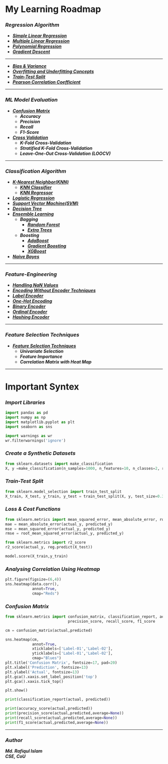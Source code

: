 # My Learning Roadmap

### ***Regression Algorithm***
- [***Simple Linear Regression***](https://github.com/Rafiqul-Islam12/Machine-Learning-Algorithm/blob/main/Linear%20Regression/Simple%20Linear%20Regression.ipynb)
- [***Multiple Linear Regression***](https://github.com/Rafiqul-Islam12/Machine-Learning-Algorithm/blob/main/Linear%20Regression/Multiple%20Linear%20Regression.ipynb)
- [***Polynomial Regression***](https://github.com/Rafiqul-Islam12/Machine-Learning-Algorithm/blob/main/Polynomial%20Regression/Polynomial%20Regression.ipynb)
- [***Gradient Descent***](https://github.com/Rafiqul-Islam12/Machine-Learning-Algorithm/blob/main/Polynomial%20Regression/Polynomial%20Regression.ipynb)
  
---
- [***Bias & Variance***](https://github.com/Rafiqul-Islam12/Machine-Learning-Algorithm/blob/main/Regression%20Analysis/Bias%20%26%20Variance.ipynb)
- [***Overfitting and Underfitting Concepts***](https://github.com/Rafiqul-Islam12/Machine-Learning-Algorithm/blob/main/Regression%20Analysis/Overfitting%20and%20Underfitting%20Concepts.ipynb)
- [***Train-Test Split***](https://github.com/Rafiqul-Islam12/Machine-Learning-Algorithm/blob/main/Regression%20Analysis/Train-Test%20Split.ipynb)
- [***Pearson Correlation Coefficient***](https://github.com/Rafiqul-Islam12/Machine-Learning-Algorithm/blob/main/Regression%20Analysis/Pearson%20Correlation%20Coefficient.ipynb)

---
### ***ML Model Evaluation***
- [***Confusion Matrix***](https://github.com/Rafiqul-Islam12/Machine-Learning-Algorithm/tree/main/Confusion%20Matrix)
  - ***Accuracy***
  - ***Precision***
  - ***Recall***
  - ***F1-Score***
- [***Cross Validation***](https://github.com/Rafiqul-Islam12/Machine-Learning-Algorithm/tree/main/Cross%20Validation)
  - ***K-Fold Cross-Validation***
  - ***Stratified K-Fold Cross-Validation***
  - ***Leave-One-Out Cross-Validation (LOOCV)***

---
### ***Classification Algorithm***
- [***K-Nearest Neighbor(KNN)***](https://github.com/Rafiqul-Islam12/Machine-Learning-Algorithm/tree/main/K-Nearest%20Neighbor(KNN))
   - [***KNN Classifier***](https://github.com/Rafiqul-Islam12/Machine-Learning-Algorithm/blob/main/K-Nearest%20Neighbor(KNN)/KNN%20Classifier.ipynb)
   - [***KNN Regressor***](https://github.com/Rafiqul-Islam12/Machine-Learning-Algorithm/blob/main/K-Nearest%20Neighbor(KNN)/KNN%20Regressor.ipynb)
- [***Logistic Regression***](https://github.com/Rafiqul-Islam12/Machine-Learning-Algorithm/tree/main/Logistic%20Regression)
- [***Support Vector Machine(SVM)***](https://github.com/Rafiqul-Islam12/Machine-Learning-Algorithm/tree/main/Support%20Vector%20Machine(SVM))
- [***Decision Tree***](https://github.com/Rafiqul-Islam12/Machine-Learning-Algorithm/tree/main/Decision%20Tree)
- [***Ensemble Learning***](https://github.com/Rafiqul-Islam12/Machine-Learning-Algorithm/tree/main/Ensemble%20Learning)
  - ***Bagging***
    - [***Random Forest***](https://github.com/Rafiqul-Islam12/Machine-Learning-Algorithm/tree/main/Random%20Forest)
    - [***Extra Trees***](https://github.com/Rafiqul-Islam12/Machine-Learning-Algorithm/tree/main/Extra%20Trees)
  - ***Boosting***
    - [***AdaBoost***](https://github.com/Rafiqul-Islam12/Machine-Learning-Algorithm/tree/main/AdaBoost%20Algorithm)
    - [***Gradient Boosting***](https://github.com/Rafiqul-Islam12/Machine-Learning-Algorithm/tree/main/Gradient%20Boosting)
    - [***XGBoost***]()
- [***Naive Bayes***](https://github.com/Rafiqul-Islam12/Machine-Learning-Algorithm/tree/main/Naive%20Bayes)
---
### ***Feature-Engineering***
- [***Handling NaN Values***](https://github.com/Rafiqul-Islam12/Feature-Engineering/blob/main/1.%20Handling%20NaN%20Values.ipynb)
- [***Encoding Without Encoder Techniques***](https://github.com/Rafiqul-Islam12/Feature-Engineering/blob/main/2.%20Encoding%20Without%20%20Encoder%20Techniques.ipynb)
- [***Label Encoder***](https://github.com/Rafiqul-Islam12/Feature-Engineering/blob/main/3.%20Label%20Encoder.ipynb)
- [***One-Hot Encoding***](https://github.com/Rafiqul-Islam12/Feature-Engineering/blob/main/4.%20One-Hot%20Encoding.ipynb)
- [***Binary Encoder***](https://github.com/Rafiqul-Islam12/Feature-Engineering/blob/main/5.%20%20Binary%20Encoder.ipynb)
- [***Ordinal Encoder***](https://github.com/Rafiqul-Islam12/Feature-Engineering/blob/main/6.%20Ordinal%20Encoder.ipynb)
- [***Hashing Encoder***](https://github.com/Rafiqul-Islam12/Feature-Engineering/blob/main/7.%20Hashing%20Encoder.ipynb)

---
### ***Feature Selection Techniques***
- [***Feature Selection Techniques***](https://github.com/Rafiqul-Islam12/Feature-Engineering/blob/main/Feature%20Selection%20Techniques.ipynb)
   - ***Univariate Selection***  
   - ***Feature Importance***
   - ***Correlation Matrix with Heat Map***

---
# Important Syntex
### ***Import Libraries***  
```python
import pandas as pd
import numpy as np
import matplotlib.pyplot as plt
import seaborn as sns

import warnings as wr
wr.filterwarnings('ignore')
```

### ***Create a Synthetic Datasets***  
```python
from sklearn.datasets import make_classification
X, y =make_classification(n_samples=1000, n_features=10, n_classes=2, random_state=42)
```

### ***Train-Test Split***  
```python
from sklearn.model_selection import train_test_split
X_train, X_test, y_train, y_test = train_test_split(X, y, test_size=0.30, random_state=42)
```

### ***Loss & Cost Functions***  
```python
from sklearn.metrics import mean_squared_error, mean_absolute_error, root_mean_squared_error
mae = mean_absolute_error(actual_y, predicted_y)
mse = mean_squared_error(actual_y, predicted_y)
rmse = root_mean_squared_error(actual_y, predicted_y)
```
```python
from sklearn.metrics import r2_score
r2_score(actual_y, reg.predict(X_test))
```
```python
model.score(X_train,y_train)
```
### ***Analysing Correlation Using Heatmap***  
```python
plt.figure(figsize=(6,4))
sns.heatmap(data.corr(), 
            annot=True, 
            cmap="Reds")
```

### ***Confusion Matrix***  
```python
from sklearn.metrics import confusion_matrix, classification_report, accuracy_score,
                            precision_score, recall_score, f1_score
```
```python
cm = confusion_matrix(actual,predicted)
```
```python
sns.heatmap(cm, 
            annot=True,
            xticklabels=['Label-01','Label-02'],
            yticklabels=['Label-01','Label-02'],
            cmap="Blues")
plt.title('Confusion Matrix', fontsize=17, pad=20)
plt.xlabel('Prediction', fontsize=13)
plt.ylabel('Actual', fontsize=13)
plt.gca().xaxis.set_label_position('top') 
plt.gca().xaxis.tick_top()

plt.show()
```
```python
print(classification_report(actual, predicted))
```
```python
print(accuracy_score(actual,predicted))
print(precision_score(actual,predicted,average=None))
print(recall_score(actual,predicted,average=None))
print(f1_score(actual,predicted,average=None))
```

---
### ***Author***
***Md. Rafiqul Islam***  
***CSE, CoU*** 



